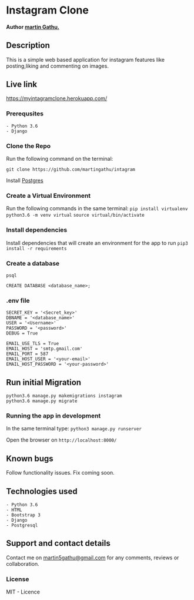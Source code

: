 # Instagram Clone
#### Author **[martin Gathu.](https://github.com/martingathu)**

## Description
This is a simple web based application for instagram features like posting,liking and commenting on images.



## Live link

https://myintagramclone.herokuapp.com/

### Prerequsites
    - Python 3.6
    - Django

### Clone the Repo
Run the following command on the terminal:

`git clone https://github.com/martingathu/intagram`

Install  [Postgres](https://www.postgresql.org/download/)
 
### Create a Virtual Environment
Run the following commands in the same terminal:
`pip install virtualenv`
`python3.6 -m venv virtual`
`source virtual/bin/activate`

### Install dependencies
Install dependencies that will create an environment for the app to run
`pip3 install -r requirements`

### Create a database

```
psql

CREATE DATABASE <database_name>;

```

### .env file

```
SECRET_KEY = '<Secret_key>'
DBNAME = '<database_name>'
USER = '<Username>'
PASSWORD = '<password>'
DEBUG = True

EMAIL_USE_TLS = True
EMAIL_HOST = 'smtp.gmail.com'
EMAIL_PORT = 587
EMAIL_HOST_USER = '<your-email>'
EMAIL_HOST_PASSWORD = '<your-password>'

```

## Run initial Migration
```
python3.6 manage.py makemigrations instagram
python3.6 manage.py migrate

```


### Running the app in development
In the same terminal type:
`python3 manage.py runserver`

Open the browser on `http://localhost:8000/`

## Known bugs

Follow functionality issues. Fix coming soon.


## Technologies used
    - Python 3.6
    - HTML
    - Bootstrap 3
    - Django
    - Postgresql

## Support and contact details
Contact me on martin5gathu@gmail.com  for any comments, reviews or collaboration.

### License
MIT - Licence